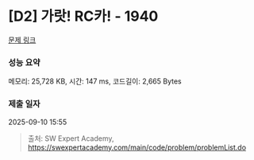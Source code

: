 # [D2] 가랏! RC카! - 1940 

[문제 링크](https://swexpertacademy.com/main/code/problem/problemDetail.do?contestProbId=AV5PjMgaALgDFAUq) 

### 성능 요약

메모리: 25,728 KB, 시간: 147 ms, 코드길이: 2,665 Bytes

### 제출 일자

2025-09-10 15:55



> 출처: SW Expert Academy, https://swexpertacademy.com/main/code/problem/problemList.do